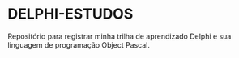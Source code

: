 # DELPHI-ESTUDOS
Repositório para registrar minha trilha de aprendizado Delphi e sua linguagem de programação Object Pascal.
